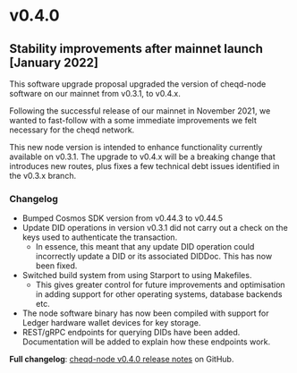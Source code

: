 # v0.4.0

## Stability improvements after mainnet launch [January 2022]

This software upgrade proposal upgraded the version of cheqd-node software on our mainnet from v0.3.1, to v0.4.x.

Following the successful release of our mainnet in November 2021, we wanted to fast-follow with a some immediate improvements we felt necessary for the cheqd network.

This new node version is intended to enhance functionality currently available on v0.3.1. The upgrade to v0.4.x will be a breaking change that introduces new routes, plus fixes a few technical debt issues identified in the v0.3.x branch.

### Changelog

* Bumped Cosmos SDK version from v0.44.3 to v0.44.5
* Update DID operations in version v0.3.1 did not carry out a check on the keys used to authenticate the transaction.
  * In essence, this meant that any update DID operation could incorrectly update a DID or its associated DIDDoc. This has now been fixed.
* Switched build system from using Starport to using Makefiles.
  * This gives greater control for future improvements and optimisation in adding support for other operating systems, database backends etc.
* The node software binary has now been compiled with support for Ledger hardware wallet devices for key storage.
* REST/gRPC endpoints for querying DIDs have been added. Documentation will be added to explain how these endpoints work.

**Full changelog**: [cheqd-node v0.4.0 release notes](https://github.com/cheqd/cheqd-node/releases/tag/v0.4.0) on GitHub.
